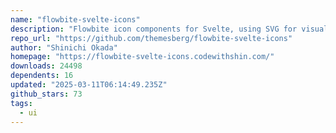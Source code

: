 ```yaml
---
name: "flowbite-svelte-icons"
description: "Flowbite icon components for Svelte, using SVG for visual elements."
repo_url: "https://github.com/themesberg/flowbite-svelte-icons"
author: "Shinichi Okada"
homepage: "https://flowbite-svelte-icons.codewithshin.com/"
downloads: 24498
dependents: 16
updated: "2025-03-11T06:14:49.235Z"
github_stars: 73
tags: 
  - ui
---
```


